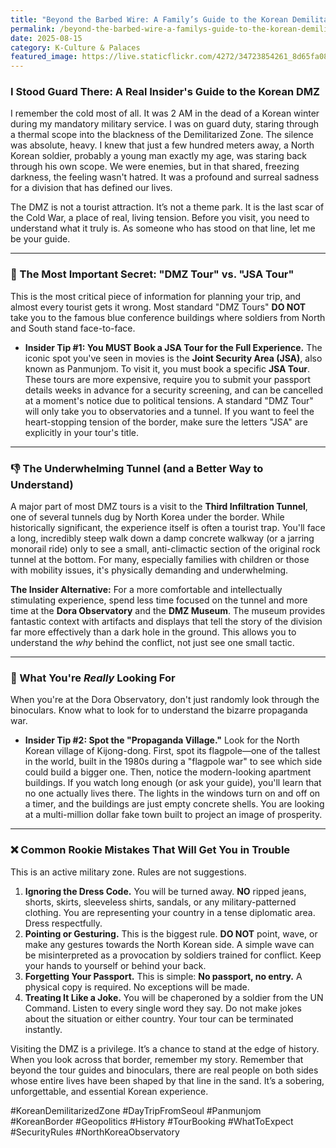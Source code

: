 ```yaml
---
title: "Beyond the Barbed Wire: A Family’s Guide to the Korean Demilitarized Zone"
permalink: /beyond-the-barbed-wire-a-familys-guide-to-the-korean-demilitarized-zone/
date: 2025-08-15
category: K-Culture & Palaces
featured_image: https://live.staticflickr.com/4272/34723854261_8d65fa0852.jpg
---
```

### I Stood Guard There: A Real Insider's Guide to the Korean DMZ

I remember the cold most of all. It was 2 AM in the dead of a Korean winter during my mandatory military service. I was on guard duty, staring through a thermal scope into the blackness of the Demilitarized Zone. The silence was absolute, heavy. I knew that just a few hundred meters away, a North Korean soldier, probably a young man exactly my age, was staring back through his own scope. We were enemies, but in that shared, freezing darkness, the feeling wasn't hatred. It was a profound and surreal sadness for a division that has defined our lives.

The DMZ is not a tourist attraction. It’s not a theme park. It is the last scar of the Cold War, a place of real, living tension. Before you visit, you need to understand what it truly is. As someone who has stood on that line, let me be your guide.

- - -

### 🤫 The Most Important Secret: "DMZ Tour" vs. "JSA Tour"

This is the most critical piece of information for planning your trip, and almost every tourist gets it wrong. Most standard "DMZ Tours" **DO NOT** take you to the famous blue conference buildings where soldiers from North and South stand face-to-face.

* **Insider Tip #1: You MUST Book a JSA Tour for the Full Experience.** The iconic spot you've seen in movies is the **Joint Security Area (JSA)**, also known as Panmunjom. To visit it, you must book a specific **JSA Tour**. These tours are more expensive, require you to submit your passport details weeks in advance for a security screening, and can be cancelled at a moment's notice due to political tensions. A standard "DMZ Tour" will only take you to observatories and a tunnel. If you want to feel the heart-stopping tension of the border, make sure the letters "JSA" are explicitly in your tour's title.

- - -

### 👎 The Underwhelming Tunnel (and a Better Way to Understand)

A major part of most DMZ tours is a visit to the **Third Infiltration Tunnel**, one of several tunnels dug by North Korea under the border. While historically significant, the experience itself is often a tourist trap. You'll face a long, incredibly steep walk down a damp concrete walkway (or a jarring monorail ride) only to see a small, anti-climactic section of the original rock tunnel at the bottom. For many, especially families with children or those with mobility issues, it's physically demanding and underwhelming.

**The Insider Alternative:** For a more comfortable and intellectually stimulating experience, spend less time focused on the tunnel and more time at the **Dora Observatory** and the **DMZ Museum**. The museum provides fantastic context with artifacts and displays that tell the story of the division far more effectively than a dark hole in the ground. This allows you to understand the *why* behind the conflict, not just see one small tactic.

- - -

### 👀 What You're *Really* Looking For

When you're at the Dora Observatory, don't just randomly look through the binoculars. Know what to look for to understand the bizarre propaganda war.

* **Insider Tip #2: Spot the "Propaganda Village."** Look for the North Korean village of Kijong-dong. First, spot its flagpole—one of the tallest in the world, built in the 1980s during a "flagpole war" to see which side could build a bigger one. Then, notice the modern-looking apartment buildings. If you watch long enough (or ask your guide), you'll learn that no one actually lives there. The lights in the windows turn on and off on a timer, and the buildings are just empty concrete shells. You are looking at a multi-million dollar fake town built to project an image of prosperity.

- - -

### ❌ Common Rookie Mistakes That Will Get You in Trouble

This is an active military zone. Rules are not suggestions.

1. **Ignoring the Dress Code.** You will be turned away. **NO** ripped jeans, shorts, skirts, sleeveless shirts, sandals, or any military-patterned clothing. You are representing your country in a tense diplomatic area. Dress respectfully.
2. **Pointing or Gesturing.** This is the biggest rule. **DO NOT** point, wave, or make any gestures towards the North Korean side. A simple wave can be misinterpreted as a provocation by soldiers trained for conflict. Keep your hands to yourself or behind your back.
3. **Forgetting Your Passport.** This is simple: **No passport, no entry.** A physical copy is required. No exceptions will be made.
4. **Treating It Like a Joke.** You will be chaperoned by a soldier from the UN Command. Listen to every single word they say. Do not make jokes about the situation or either country. Your tour can be terminated instantly.

Visiting the DMZ is a privilege. It’s a chance to stand at the edge of history. When you look across that border, remember my story. Remember that beyond the tour guides and binoculars, there are real people on both sides whose entire lives have been shaped by that line in the sand. It’s a sobering, unforgettable, and essential Korean experience.

\#KoreanDemilitarizedZone #DayTripFromSeoul #Panmunjom #KoreanBorder #Geopolitics #History #TourBooking #WhatToExpect #SecurityRules #NorthKoreaObservatory